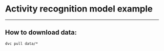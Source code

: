 # Activity recognition model example
-----

## How to download data:
```commandline
dvc pull data/*
```
